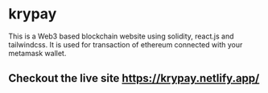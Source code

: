 # krypay
This is a Web3 based blockchain website using solidity, react.js and tailwindcss. It is used for transaction of ethereum connected with your metamask wallet.
## Checkout the live site https://krypay.netlify.app/

